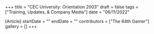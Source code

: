 +++
title = "CEC University: Orientation 2003"
draft = false
tags = ["Training, Updates, & Company Media"]
date = "06/11/2022"

[Article]
startDate = ""
endDate = ""
contributors = ["The 64th Gamer"]
gallery = []
+++
